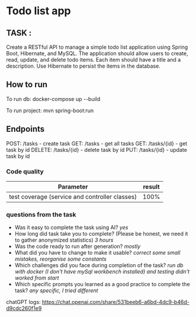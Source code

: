 # Todo list app

## TASK :

Create a RESTful API to manage a simple todo list application using Spring Boot, Hibernate, and MySQL.
The application should allow users to create, read, update, and delete todo items.
Each item should have a title and a description.
Use Hibernate to persist the items in the database.

## How to run

To run db:
docker-compose up --build

To run project:
mvn spring-boot:run

## Endpoints

POST: /tasks - create task
GET: /tasks - get all tasks
GET: /tasks/{id} - get task by id
DELETE: /tasks/{id} - delete task by id
PUT: /tasks/{id} - update task by id


### Code quality

| Parameter | result |
|:---------:| :---: |
|test coverage (service and controller classes) | 100% |

### questions from the task

- Was it easy to complete the task using AI? _yes_
- How long did task take you to complete? (Please be honest, we need it to gather anonymized statistics) _3 hours_
- Was the code ready to run after generation? _mostly_
- What did you have to change to make it usable? _correct some small mistakes, reorganise some constants_
- Which challenges did you face during completion of the task? _run db with docker (I don't have mySql workbench installed) and testing didn't worked from start_
- Which specific prompts you learned as a good practice to complete the task? _any specific, I tried different_


chatGPT logs:
https://chat.openai.com/share/531beeb6-a6bd-4dc9-b46d-d9cdc260f1e9
